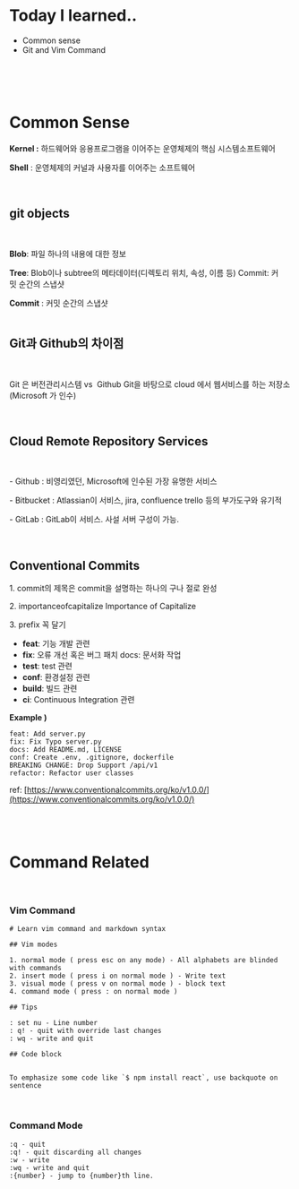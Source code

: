 # Today I learned.. 
  - Common sense 
  - Git and Vim Command 

<br>
<br>
<br>

# **Common Sense** 

**Kernel :** 하드웨어와 응용프로그램을 이어주는 운영체제의 핵심 시스템소프트웨어 

**Shell** : 운영체제의 커널과 사용자를 이어주는 소프트웨어 

<br>

## **git objects**
<br>

**Blob**: 파일 하나의 내용에 대한 정보<br>

**Tree**: Blob이나 subtree의 메타데이터(디렉토리 위치, 속성, 이름 등) Commit: 커밋 순간의 스냅샷<br>

**Commit** : 커밋 순간의 스냅샷<br>
<br>

## **Git과 Github의 차이점** 
<br>

Git 은 버전관리시스템 vs  Github Git을 바탕으로 cloud 에서 웹서비스를 하는 저장소 (Microsoft 가 인수)

<br>

## **Cloud Remote Repository Services** 

<br>

\- Github : 비영리였던, Microsoft에 인수된 가장 유명한 서비스

\- Bitbucket : Atlassian이 서비스, jira, confluence trello 등의 부가도구와 유기적

\- GitLab : GitLab이 서비스. 사설 서버 구성이 가능.

<br>

## **Conventional Commits** 

1\. commit의 제목은 commit을 설명하는 하나의 구나 절로 완성

2\. importanceofcapitalize Importance of Capitalize

3\. prefix 꼭 달기

-   **feat**: 기능 개발 관련
-   **fix**: 오류 개선 혹은 버그 패치 docs: 문서화 작업
-   **test**: test 관련
-   **conf**: 환경설정 관련
-   **build**: 빌드 관련
-   **ci**: Continuous Integration 관련

**Example )**

```
feat: Add server.py
fix: Fix Typo server.py
docs: Add README.md, LICENSE
conf: Create .env, .gitignore, dockerfile
BREAKING CHANGE: Drop Support /api/v1
refactor: Refactor user classes
```

ref: [https://www.conventionalcommits.org/ko/v1.0.0/](https://www.conventionalcommits.org/ko/v1.0.0/)

<br>



<br>

# **Command Related**
<br>

### **Vim Command**


```
# Learn vim command and markdown syntax

## Vim modes

1. normal mode ( press esc on any mode) - All alphabets are blinded with commands
2. insert mode ( press i on normal mode ) - Write text
3. visual mode ( press v on normal mode ) - block text
4. command mode ( press : on normal mode ) 

## Tips

: set nu - Line number
: q! - quit with override last changes
: wq - write and quit

## Code block 


To emphasize some code like `$ npm install react`, use backquote on sentence
```

<br>

### **Command Mode**

```
:q - quit
:q! - quit discarding all changes
:w - write
:wq - write and quit
:{number} - jump to {number}th line.
```

